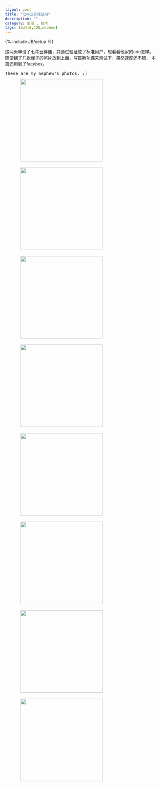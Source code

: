 ```yaml
---
layout: post
title: "七牛云存储试用"
description: ""
category: 生活 , 技术
tags: [云存储,CDN,nephew]
---
```

{% include JB/setup %}
<script src="http://cdn.bootcss.com/jquery/1.11.3/jquery.js"></script>
<script src="http://cdn.bootcss.com/fancybox/2.1.5/jquery.fancybox.pack.js"></script>
<link href="http://cdn.bootcss.com/fancybox/2.1.5/jquery.fancybox.min.css" rel="stylesheet">
<style>
	img {
		width:270px;
		height:270px;
	}
	.fancybox {
		float: left;
    	margin: 10px 50px 10px 50px;
	}
</style>
<script>
$(document).ready(function() {
    $('.fancybox').fancybox();
});
</script>

这两天申请了七牛云存储，并通过验证成了标准用户，想看看他家的cdn怎样。
随便翻了几张侄子的照片放到上面，写篇新功课来测试下，果然速度还不错，
本篇还用到了facybox。

<kbd>These are my nephew's photos. :)</kbd>
<br />
<a href="http://7xizaz.com1.z0.glb.clouddn.com/nephew_3.jpg" rel="gallery"  class="fancybox" title="">
    <img src="http://7xizaz.com1.z0.glb.clouddn.com/nephew_3.jpg">
</a>
<a href="http://7xizaz.com1.z0.glb.clouddn.com/nephew_4.jpg" rel="gallery"  class="fancybox" title="">
    <img src="http://7xizaz.com1.z0.glb.clouddn.com/nephew_4.jpg">
</a>
<a href="http://7xizaz.com1.z0.glb.clouddn.com/nephew_5.jpg" rel="gallery"  class="fancybox" title="">
    <img src="http://7xizaz.com1.z0.glb.clouddn.com/nephew_5.jpg">
</a>
<a href="http://7xizaz.com1.z0.glb.clouddn.com/nephew_6.jpg" rel="gallery"  class="fancybox" title="">
    <img src="http://7xizaz.com1.z0.glb.clouddn.com/nephew_6.jpg">
</a>
<a href="http://7xizaz.com1.z0.glb.clouddn.com/nephew_7.jpg" rel="gallery"  class="fancybox" title="">
    <img src="http://7xizaz.com1.z0.glb.clouddn.com/nephew_7.jpg">
</a>
<a href="http://7xizaz.com1.z0.glb.clouddn.com/nephew_8.jpg" rel="gallery"  class="fancybox" title="">
    <img src="http://7xizaz.com1.z0.glb.clouddn.com/nephew_8.jpg">
</a>
<a href="http://7xizaz.com1.z0.glb.clouddn.com/nephew_9.jpg" rel="gallery"  class="fancybox" title="">
    <img src="http://7xizaz.com1.z0.glb.clouddn.com/nephew_9.jpg">
</a>
<a href="http://7xizaz.com1.z0.glb.clouddn.com/nephew_10.jpg" rel="gallery"  class="fancybox" title="">
    <img src="http://7xizaz.com1.z0.glb.clouddn.com/nephew_10.jpg">
</a>
<div style="clear: both;"></div>
